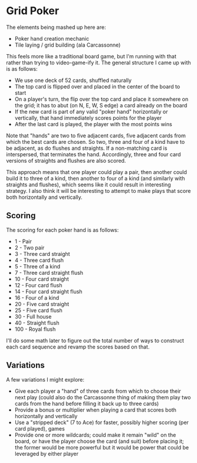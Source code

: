 # Grid Poker

The elements being mashed up here are:

  * Poker hand creation mechanic
  * Tile laying / grid building (ala Carcassonne)

This feels more like a traditional board game, but I'm running with that rather than trying to
video-game-ify it. The general structure I came up with is as follows:

  * We use one deck of 52 cards, shuffled naturally
  * The top card is flipped over and placed in the center of the board to start
  * On a player's turn, the flip over the top card and place it somewhere on the grid; it has to
    abut (on N, E, W, S edge) a card already on the board
  * If the new card is part of any valid "poker hand" horizontally or vertically, that hand
    immediately scores points for the player
  * After the last card is played, the player with the most points wins

Note that "hands" are two to five adjacent cards, five adjacent cards from which the best cards are
chosen. So two, three and four of a kind have to be adjacent, as do flushes and straights. If a
non-matching card is interspersed, that terminates the hand. Accordingly, three and four card
versions of straights and flushes are also scored.

This approach means that one player could play a pair, then another could build it to three of a
kind, then another to four of a kind (and similarly with straights and flushes), which seems like
it could result in interesting strategy. I also think it will be interesting to attempt to make
plays that score both horizontally and vertically.

## Scoring

The scoring for each poker hand is as follows:

  *   1 - Pair
  *   2 - Two pair
  *   3 - Three card straight
  *   4 - Three card flush
  *   5 - Three of a kind
  *   7 - Three card straight flush
  *  10 - Four card straight
  *  12 - Four card flush
  *  14 - Four card straight flush
  *  16 - Four of a kind
  *  20 - Five card straight
  *  25 - Five card flush
  *  30 - Full house 
  *  40 - Straight flush
  * 100 - Royal flush

I'll do some math later to figure out the total number of ways to construct each card sequence and
revamp the scores based on that.

## Variations

A few variations I might explore:

  * Give each player a "hand" of three cards from which to choose their next play (could also do
    the Carcassonne thing of making them play two cards from the hand before filling it back up to
    three cards)
  * Provide a bonus or multiplier when playing a card that scores both horizontally and vertically
  * Use a "stripped deck" (7 to Ace) for faster, possibly higher scoring (per card played), games
  * Provide one or more wildcards; could make it remain "wild" on the board, or have the player
    choose the card (and suit) before placing it; the former would be more powerful but it would be
    power that could be leveraged by either player
